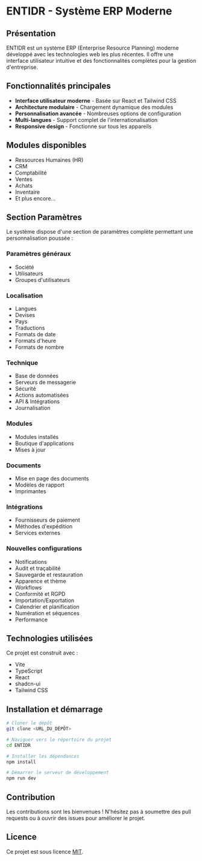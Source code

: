 # ENTIDR - Système ERP Moderne

## Présentation

ENTIDR est un système ERP (Enterprise Resource Planning) moderne développé avec les technologies web les plus récentes. Il offre une interface utilisateur intuitive et des fonctionnalités complètes pour la gestion d'entreprise.

## Fonctionnalités principales

- **Interface utilisateur moderne** - Basée sur React et Tailwind CSS
- **Architecture modulaire** - Chargement dynamique des modules
- **Personnalisation avancée** - Nombreuses options de configuration
- **Multi-langues** - Support complet de l'internationalisation
- **Responsive design** - Fonctionne sur tous les appareils

## Modules disponibles

- Ressources Humaines (HR)
- CRM
- Comptabilité
- Ventes
- Achats
- Inventaire
- Et plus encore...

## Section Paramètres

Le système dispose d'une section de paramètres complète permettant une personnalisation poussée :

### Paramètres généraux
- Société
- Utilisateurs
- Groupes d'utilisateurs

### Localisation
- Langues
- Devises
- Pays
- Traductions
- Formats de date
- Formats d'heure
- Formats de nombre

### Technique
- Base de données
- Serveurs de messagerie
- Sécurité
- Actions automatisées
- API & Intégrations
- Journalisation

### Modules
- Modules installés
- Boutique d'applications
- Mises à jour

### Documents
- Mise en page des documents
- Modèles de rapport
- Imprimantes

### Intégrations
- Fournisseurs de paiement
- Méthodes d'expédition
- Services externes

### Nouvelles configurations
- Notifications
- Audit et traçabilité
- Sauvegarde et restauration
- Apparence et thème
- Workflows
- Conformité et RGPD
- Importation/Exportation
- Calendrier et planification
- Numération et séquences
- Performance

## Technologies utilisées

Ce projet est construit avec :

- Vite
- TypeScript
- React
- shadcn-ui
- Tailwind CSS

## Installation et démarrage

```sh
# Cloner le dépôt
git clone <URL_DU_DÉPÔT>

# Naviguer vers le répertoire du projet
cd ENTIDR

# Installer les dépendances
npm install

# Démarrer le serveur de développement
npm run dev
```

## Contribution

Les contributions sont les bienvenues ! N'hésitez pas à soumettre des pull requests ou à ouvrir des issues pour améliorer le projet.

## Licence

Ce projet est sous licence [MIT](LICENSE).

